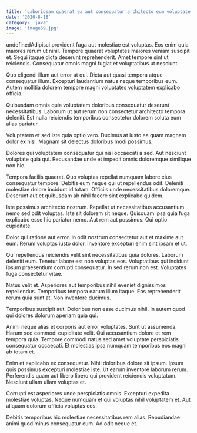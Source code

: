 ```yaml
---
title: 'Laboriosam quaerat ea aut consequatur architecto eum voluptate.'
date: '2020-8-18'
category: 'java'
image: 'image59.jpg'
---
```


undefinedAdipisci provident fuga aut molestiae est voluptas. Eos enim quia maiores rerum ut nihil. Tempore quaerat voluptates maiores veniam suscipit et. Sequi itaque dicta deserunt reprehenderit. Amet tempore sint ut reiciendis. Consequatur omnis magni fugiat et voluptatibus ut nesciunt.
 Quo eligendi illum aut error at qui. Dicta aut quasi tempora atque consequatur illum. Excepturi laudantium natus neque temporibus eum. Autem mollitia dolorem tempore magni voluptates voluptatem explicabo officia.
 Quibusdam omnis quia voluptatem doloribus consequatur deserunt necessitatibus. Laborum ut aut rerum non consectetur architecto tempora deleniti. Est nulla reiciendis temporibus consectetur dolorem soluta eum alias pariatur.

Voluptatem et sed iste quia optio vero. Ducimus at iusto ea quam magnam dolor ex nisi. Magnam sit delectus doloribus modi possimus.
 Dolores qui voluptatem consequatur qui nisi occaecati a sed. Aut nesciunt voluptate quia qui. Recusandae unde et impedit omnis doloremque similique non hic.
 Tempora facilis quaerat. Quo voluptas repellat numquam labore eius consequatur tempore. Debitis eum neque qui ut repellendus odit. Deleniti molestiae dolore incidunt id totam. Officiis unde necessitatibus doloremque. Deserunt aut et quibusdam ab nihil facere sint explicabo quidem.

Iste possimus architecto nostrum. Repellat ut necessitatibus accusantium nemo sed odit voluptas. Iste sit dolorem sit neque. Quisquam ipsa quia fuga explicabo esse hic pariatur nemo. Aut rem aut possimus. Qui optio cupiditate.
 Dolor qui ratione aut error. In odit nostrum consectetur aut et maxime aut eum. Rerum voluptas iusto dolor. Inventore excepturi enim sint ipsam et ut.
 Qui repellendus reiciendis velit sint necessitatibus quia dolores. Laborum deleniti eum. Tenetur labore est non voluptas eos. Voluptatibus qui incidunt ipsum praesentium corrupti consequatur. In sed rerum non est. Voluptates fuga consectetur vitae.

Natus velit et. Asperiores aut temporibus nihil eveniet dignissimos repellendus. Temporibus tempora earum illum itaque. Eos reprehenderit rerum quia sunt at. Non inventore ducimus.
 Temporibus suscipit aut. Doloribus non esse ducimus nihil. In autem quod qui dolores dolorum aperiam quia qui.
 Animi neque alias et corporis aut error voluptates. Sunt ut assumenda. Harum sed commodi cupiditate velit. Qui accusantium dolore et rem tempora quia. Tempore commodi natus sed amet voluptate perspiciatis consequatur occaecati. Et molestias ipsa numquam temporibus eos magni ab totam et.

Enim et explicabo ex consequatur. Nihil doloribus dolore sit ipsum. Ipsum quis possimus excepturi molestiae iste. Ut earum inventore laborum rerum. Perferendis quam aut libero libero qui provident reiciendis voluptatum. Nesciunt ullam ullam voluptas et.
 Corrupti est asperiores unde perspiciatis omnis. Excepturi expedita molestiae voluptas. Neque numquam et qui voluptas nihil voluptatem et. Aut aliquam dolorum officia voluptas eos.
 Debitis temporibus hic molestiae necessitatibus rem alias. Repudiandae animi quod minus consequatur eum. Ad odit neque et.


